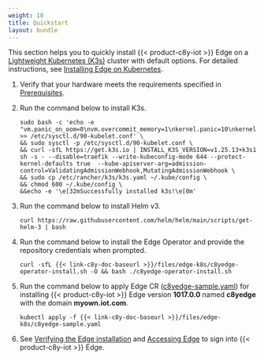 ```yaml
---
weight: 10
title: Quickstart
layout: bundle
---
```


This section helps you to quickly install {{< product-c8y-iot >}} Edge on a [Lightweight Kubernetes (K3s)](https://docs.k3s.io/installation) cluster with default options. For detailed instructions, see [Installing Edge on Kubernetes](/edge-k8s/installing-edge-on-k8/).

1. Verify that your hardware meets the requirements specified in [Prerequisites](/edge-k8s/installing-edge-on-k8/#prerequisites). 

2. Run the command below to install K3s.

   ```shell
   sudo bash -c 'echo -e "vm.panic_on_oom=0\nvm.overcommit_memory=1\nkernel.panic=10\nkernel.panic_on_oops=1" >> /etc/sysctl.d/90-kubelet.conf' \
   && sudo sysctl -p /etc/sysctl.d/90-kubelet.conf \
   && curl -sfL https://get.k3s.io | INSTALL_K3S_VERSION=v1.25.13+k3s1 sh -s - --disable=traefik --write-kubeconfig-mode 644 --protect-kernel-defaults true  --kube-apiserver-arg=admission-control=ValidatingAdmissionWebhook,MutatingAdmissionWebhook \
   && sudo cp /etc/rancher/k3s/k3s.yaml ~/.kube/config \
   && chmod 600 ~/.kube/config \
   &&echo -e '\e[32mSuccessfully installed k3s!\e[0m'
   ```

3. Run the command below to install Helm v3.

   ```shell
   curl https://raw.githubusercontent.com/helm/helm/main/scripts/get-helm-3 | bash 
   ```

4. Run the command below to install the Edge Operator and provide the repository credentials when prompted.

   ```shell
   curl -sfL {{< link-c8y-doc-baseurl >}}/files/edge-k8s/c8yedge-operator-install.sh -O && bash ./c8yedge-operator-install.sh
   ```

5. Run the command below to apply Edge CR ([c8yedge-sample.yaml](/files/edge-k8s/c8yedge-sample.yaml)) for installing {{< product-c8y-iot >}} Edge version **1017.0.0** named **c8yedge** with the domain **myown.iot.com**.

   ```shell
   kubectl apply -f {{< link-c8y-doc-baseurl >}}/files/edge-k8s/c8yedge-sample.yaml
   ```

6. See [Verifying the Edge installation](/edge-k8s/installing-edge-on-k8/#verifying-the-edge-installation) and [Accessing Edge](/edge-k8s/installing-edge-on-k8/#accessing-edge) to sign into {{< product-c8y-iot >}} Edge. 

